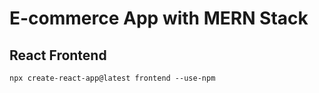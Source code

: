 # E-commerce App with MERN Stack

## React Frontend

```npx create-react-app@latest frontend --use-npm```
